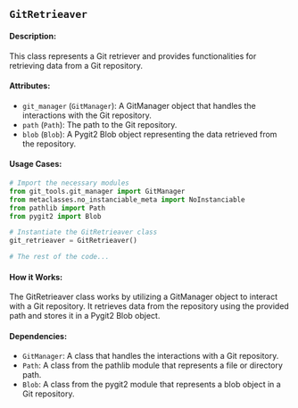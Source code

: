 ## `GitRetrieaver`

#### Description:
This class represents a Git retriever and provides functionalities for retrieving data from a Git repository.

#### Attributes:
- `git_manager` (`GitManager`): A GitManager object that handles the interactions with the Git repository.
- `path` (`Path`): The path to the Git repository.
- `blob` (`Blob`): A Pygit2 Blob object representing the data retrieved from the repository.

#### Usage Cases:

```python
# Import the necessary modules
from git_tools.git_manager import GitManager
from metaclasses.no_instanciable_meta import NoInstanciable
from pathlib import Path
from pygit2 import Blob

# Instantiate the GitRetrieaver class
git_retrieaver = GitRetrieaver()

# The rest of the code...
```

#### How it Works:
The GitRetrieaver class works by utilizing a GitManager object to interact with a Git repository. It retrieves data from the repository using the provided path and stores it in a Pygit2 Blob object.

#### Dependencies:
- `GitManager`: A class that handles the interactions with a Git repository.
- `Path`: A class from the pathlib module that represents a file or directory path.
- `Blob`: A class from the pygit2 module that represents a blob object in a Git repository.